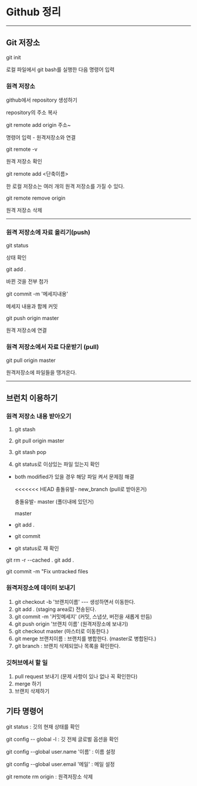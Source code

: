 #  Github 정리

---





## Git 저장소

git init 

로컬 파일에서 git bash를 실행한 다음 명령어 입력 



### 원격 저장소

github에서 repository 생성하기

repository의 주소 복사 



 git remote add origin 주소~ 

명령어 입력 - 원격저장소와 연결 



git remote -v 

원격 저장소 확인 



git remote add <단축이름> <url>

한 로컬 저장소는 여러 개의 원격 저장소를 가질 수 있다. 



git remote remove origin

원격 저장소 삭제 



---



### 원격 저장소에  자료 올리기(push)

git status

상태 확인



git add . 

바뀐 것을 전부 첨가



git commit -m '메세지내용'

메세지 내용과 함께 커밋



git push origin master

원격 저장소에 연결 





### 원격 저장소에서 자료 다운받기 (pull)

git pull origin master

원격저장소에 파일들을 땡겨온다.







----

## 브런치 이용하기



### 원격 저장소 내용 받아오기

1. git stash
2. git pull origin master
3. git stash pop



1. git status로 이상있는 파일 있는지 확인

- both modified가 있을 경우 해당 파일 켜서 문제점 해결

  <<<<<<< HEAD 충돌유발- new_branch (pull로 받아온거)

  충돌유발- master (폴더내에 있던거)

  master

- git add .

- git commit

- git status로 재 확인

git rm -r --cached . git add .

git commit -m "Fix untracked files





### 원격저장소에 데이터 보내기

1. git checkout -b '브랜치이름'   --- 생성하면서 이동한다.
2. git add . (staging area로) 전송된다.
3. git commit -m '커밋메세지'   (커밋, 스냅샷, 버전을 새롭게 만듬)
4. git push origin '브랜치 이름' (원격저장소에 보내기)
5. git checkout master (마스터로 이동한다.)
6. git merge 브랜치이름 : 브랜치를 병합한다. (master로 병합된다.)
7. git branch : 브랜치 삭제되었나 목록을 확인한다.



### 깃허브에서 할 일

1. pull request 보내기 (문제 사항이 있나 없나 꼭 확인한다)
2. merge 하기
3. 브랜치 삭제하기



## 기타 명령어

git status : 깃의 현재 상태를 확인

git config -- global -l : 깃 전체 글로벌 옵션을 확인

git config --global user.name '이름' : 이름 설정

git config --global user.email '메일' : 메일 설정

git remote rm origin : 원격저장소 삭제













